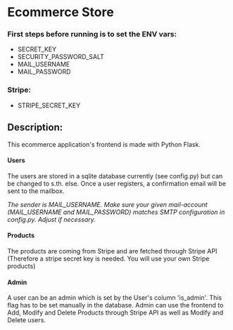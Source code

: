 # Ecommerce Store
### First steps before running is to set the ENV vars:
- SECRET_KEY
- SECURITY_PASSWORD_SALT
- MAIL_USERNAME
- MAIL_PASSWORD

### Stripe:

- STRIPE_SECRET_KEY

## Description:
This ecommerce application's frontend is made with Python Flask.

#### Users
The users are stored in a sqlite database currently (see config.py) but can be changed to s.th. else.
Once a user registers, a confirmation email will be sent to the mailbox.

*The sender is MAIL_USERNAME.
Make sure your given mail-account (MAIL_USERNAME and MAIL_PASSWORD) matches SMTP configuration in config.py. Adjust if necessary.*

#### Products
The products are coming from Stripe and are fetched through Stripe API (Therefore a stripe secret key is needed. You will use your own Stripe products)

#### Admin
A user can be an admin which is set by the User's column 'is_admin'. This flag has to be set manually in the database.
Admin can use the frontend to Add, Modify and Delete Products through Stripe API as well as Modify and Delete users.
